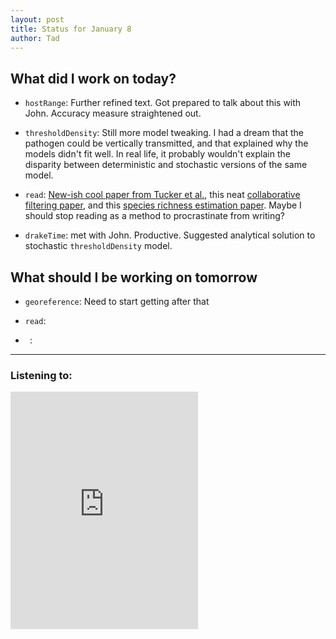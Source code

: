 ```yaml
---
layout: post
title: Status for January 8
author: Tad
---
```


## What did I work on today?

* `hostRange`: Further refined text. Got prepared to talk about this with John. Accuracy measure straightened out.

* `thresholdDensity`: Still more model tweaking. I had a dream that the pathogen could be vertically transmitted, and that explained why the models didn't fit well. In real life, it probably wouldn't explain the disparity between deterministic and stochastic versions of the same model.

* `read`: [New-ish cool paper from Tucker et al.](http://onlinelibrary.wiley.com/doi/10.1111/oik.02803/abstract), this neat [collaborative filtering paper](http://arxiv.org/pdf/1507.08439.pdf), and this [species richness estimation paper](http://www.fs.fed.us/rm/pubs_other/rmrs_2014_reese_g001.pdf). Maybe I should stop reading as a method to procrastinate from writing?

* `drakeTime`: met with John. Productive. Suggested analytical solution to stochastic `thresholdDensity` model.



## What should I be working on tomorrow

* `georeference`: Need to start getting after that

* `read`:

* ` `:




---

### Listening to:
<iframe src="https://embed.spotify.com/?uri=spotify:track:3g4BQQ1icPpH1Evll2kbec" width="300" height="380" frameborder="0" allowtransparency="true"></iframe>
 <i class='fa fa-code' style='color:pink'></i>
